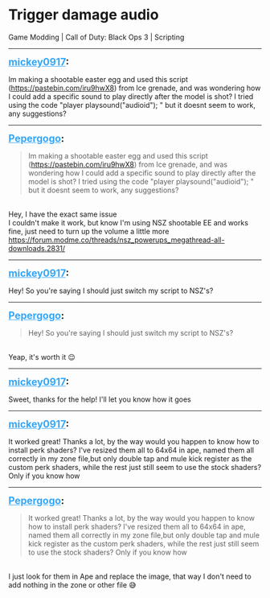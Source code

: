 # Trigger damage audio
Game Modding | Call of Duty: Black Ops 3 | Scripting

---
<strong style="font-size: 1.4em;"><span style="text-decoration: underline;text-decoration-color: #34a7f9;"><span style="color:#34a7f9;">mickey0917</span></span>:</strong>

<p>Im making a shootable easter egg and used this script (<a href="https://pastebin.com/iru9hwX8">https://pastebin.com/iru9hwX8</a>) from Ice grenade, and was wondering how I could add a specific sound to play directly after the model is shot? I tried using the code &quot;player playsound(&quot;audioid&quot;); &quot; but it doesnt seem to work, any suggestions?</p>

---
<strong style="font-size: 1.4em;"><span style="text-decoration: underline;text-decoration-color: #34a7f9;"><span style="color:#34a7f9;">Pepergogo</span></span>:</strong>

<p><blockquote>Im making a shootable easter egg and used this script (<a href="https://pastebin.com/iru9hwX8">https://pastebin.com/iru9hwX8</a>) from Ice grenade, and was wondering how I could add a specific sound to play directly after the model is shot? I tried using the code &quot;player playsound(&quot;audioid&quot;); &quot; but it doesnt seem to work, any suggestions?<br /></blockquote><br />Hey, I have the exact same issue<br />I couldn&#39;t make it work, but know I&#39;m using NSZ shootable EE and works fine, just need to turn up the volume a little more<br /><a href="https://forum.modme.co/threads/nsz_powerups_megathread-all-downloads.2831/">https://forum.modme.co/threads/nsz_powerups_megathread-all-downloads.2831/</a></p>

---
<strong style="font-size: 1.4em;"><span style="text-decoration: underline;text-decoration-color: #34a7f9;"><span style="color:#34a7f9;">mickey0917</span></span>:</strong>

<p>Hey! So you&#39;re saying I should just switch my script to NSZ&#39;s?</p>

---
<strong style="font-size: 1.4em;"><span style="text-decoration: underline;text-decoration-color: #34a7f9;"><span style="color:#34a7f9;">Pepergogo</span></span>:</strong>

<p><blockquote>Hey! So you&#39;re saying I should just switch my script to NSZ&#39;s?<br /></blockquote><br />Yeap, it&#39;s worth it &#128524;</p>

---
<strong style="font-size: 1.4em;"><span style="text-decoration: underline;text-decoration-color: #34a7f9;"><span style="color:#34a7f9;">mickey0917</span></span>:</strong>

<p>Sweet, thanks for the help! I&#39;ll let you know how it goes</p>

---
<strong style="font-size: 1.4em;"><span style="text-decoration: underline;text-decoration-color: #34a7f9;"><span style="color:#34a7f9;">mickey0917</span></span>:</strong>

<p>It worked great! Thanks a lot, by the way would you happen to know how to install perk shaders? I&#39;ve resized them all to 64x64 in ape, named them all correctly in my zone file,but only double tap and mule kick register as the custom perk shaders, while the rest just still seem to use the stock shaders? Only if you know how</p>

---
<strong style="font-size: 1.4em;"><span style="text-decoration: underline;text-decoration-color: #34a7f9;"><span style="color:#34a7f9;">Pepergogo</span></span>:</strong>

<p><blockquote>It worked great! Thanks a lot, by the way would you happen to know how to install perk shaders? I&#39;ve resized them all to 64x64 in ape, named them all correctly in my zone file,but only double tap and mule kick register as the custom perk shaders, while the rest just still seem to use the stock shaders? Only if you know how<br /></blockquote><br />I just look for them in Ape and replace the image, that way I don&#39;t need to add nothing in the zone or other file &#128517;</p>
